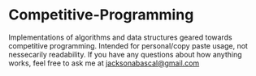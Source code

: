 # Competitive-Programming

Implementations of algorithms and data structures geared towards competitive programming. Intended for personal/copy paste usage, not nessecarily readability. If you have any questions about how anything works, feel free to ask me at jacksonabascal@gmail.com
